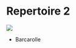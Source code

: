 # Repertoire 2

![](https://media.karousell.com/media/photos/products/2016/07/09/textbook_for_yamaha_junior_extension_course_jxc_solfege_and_ensemble_1_1468067312_43aea91a.jpg)

- Barcarolle
